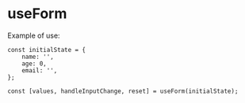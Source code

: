 # useForm

Example of use:

```
const initialState = {
    name: '',
    age: 0,
    email: '',
};

const [values, handleInputChange, reset] = useForm(initialState);
```